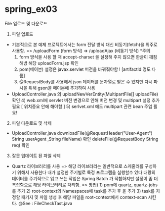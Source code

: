 # spring_ex03

File 업로드 및 다운로드

1) 파일 업로드
 - 기본적으로 본 예제 프로젝트에서는 form 전달 방식 대신 비동기(fetch)을 위주로 사용함. 
   => /uploadForm (form 방식)
   => /uploadAjax (비동기 방식)
   *주의 
    1) form 방식을 사용 할 때 accept-charset 을 설정해 주지 않으면 한글이 깨짐 해방 해당 uploadForm.jsp 확인
    2) pom(메이븐) 설정은 javax.servlet 버전을 바꿔줘야함 ! [artifactId 명도 다름]
    3) @RequestBody를 사용해서 json 데이터를 문자열로 받은 수 있지만 다시 파시을 위해 gson을 메이븐에 추가하여 사용
 - UploadController.java 의  uploadNewVerEntity(MultipartFile[] uploadFile) 확인 
    4) web.xml에 servlet 버전 변경으로 인해 버전 변경 및 multipart 설정 추가 필요 [ 위치중요 <serlvet>안에 해야함</serlvet> ]
    5) serlvet.xml 에도 multipart 관련 bean 주입 필요!
 
2) 파일 다운로드 및 삭제
 - UploadController.java 
 	downloadFile(@RequestHeader("User-Agent") String userAgent ,String fileName) 확인 
 	deleteFile(@RequestBody String req) 확인 

 	
3) 잘못 업데이트 된 파일 삭제
 - Quartz 라이브러리를 사용 
   => 해당 라이브러리는 일반적으로 스케줄러를 구성하기 위해서 사용한다 내가 설정한 주기별로 특정 프로그램을 실행할수 있다
      대량의 데이터를 주기적으로 읽고 쓰는 작업은 Spring Batch 가 적합하지만 설정이 좀 더 복잡함으로 해당
      라이브러리로 처리함.
   => 방법) 1) pom에 quartz, quartz-jobs를 추가
           2) root-context의 Namespaces에 task를 추가 후  <task-annotation-driven/>을 추가
           3) task를 지정할 패키지 및 파일 생성 후 해당 파일을 root-context에서 context-scan 시킨다. 
              @See :     FileCheckTast.java
              
                          